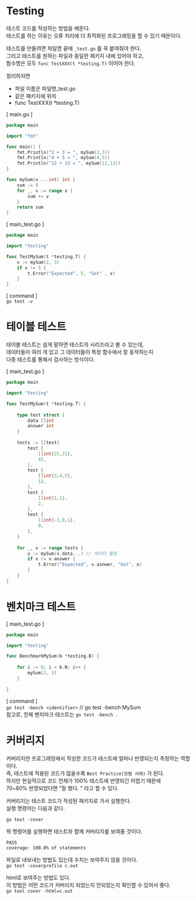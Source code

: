 # Testing

테스트 코드를 작성하는 방법을 배운다.  
테스트를 하는 이유는 오류 처리에 더 최적화된 프로그래밍을 할 수 있기 때문이다.  

테스트를 만들려면 파일명 끝에 `_test.go` 를 꼭 붙여줘야 한다.  
그리고 테스트를 원하는 파일과 동일한 패키지 내에 있어야 하고,  
함수명은 모두 `func TestXXX(t *testing.T)` 이어야 한다.  

정리하자면  
* 파일 이름은 파일명_test.go
* 같은 패키지에 위치  
* func TestXXX(t *testing.T)

[ main.go ]  
```go
package main 

import "fmt"

func main() {
	fmt.Println("2 + 3 = ", mySum(2,3))
	fmt.Println("4 + 5 = ", mySum(4,5))
	fmt.Println("12 + 13 = ", mySum(12,13))
}

func mySum(x ...int) int {
	sum := 0
	for _, v := range x {
		sum += v
    }
	return sum 
}
```

[ main_test.go ]  
```go
package main 

import "testing" 

func TestMySum(t *testing.T) {
	x := mySum(2, 3) 
	if x != 5 {
		t.Error("Expected", 5, "Got" , x) 
    }
}
```

[ command ]  
`go test -v`  

# 테이블 테스트  

테이블 테스트는 쉽게 말하면 테스트의 시리즈라고 볼 수 있는데,  
데이터들이 여러 개 있고 그 데이터들이 특정 함수에서 잘 동작하는지  
다중 테스트를 통해서 검사하는 방식이다.  

[ main_test.go ]  
```go
package main 

import "testing" 

func TestMySum(t *testing.T) {
	
	type test struct { 
		data []int 
		answer int 
    }
	
	tests := []test{
		test {
			[]int{21,21},
			42,
		},
		test {
			[]int{3,4,5},
			12,
		},
		test {
			[]int{1,1},
			2,
		},
		test {
			[]int{-1,0,1},
			0,
		},
    }
	
	for _, v := range tests {
		x := mySum(v.data...) // 데이터 펄링 
		if x != v.answer {
			t.Error("Expected", v.asnwer, "Got", x) 
        }
    }
}
```

# 벤치마크 테스트

[ main_test.go ]
```go
package main 

import "testing" 

func BenchmarkMySum(b *testing.B) {
	
	for i := 0; i < b.N; i++ {
		mySum(2, 3)
    }
	
}
```

[ command ]   
`go test -bench <identifier>` // go test -bench MySum    
참고로, 전체 벤치마크 테스트는 `go test -bench .`   

# 커버리지

커버리지란 프로그래밍에서 작성한 코드가 테스트에 얼마나 반영되는지 측정하는 역할이다.  
즉, 테스트에 적용된 코드가 많을수록 `Best Practice(모범 사례)` 가 된다.  
하지만 현실적으로 코드 전체가 100% 테스트에 반영되긴 어렵기 때문에  
70~80% 반영되었다면 "잘 했다. " 라고 할 수 있다.  

커버리지는 테스트 코드가 작성된 패키지로 가서 실행한다.  
실행 명령어는 다음과 같다.  

`go test -cover`  

뮈 명령어를 실행하면 테스트와 함께 커버리지를 보여줄 것이다.  
```text
PASS
coverage: 100.0% of statements 
```

파일로 내보내는 방법도 있는데 수치는 보여주지 않을 것이다.   
`go test -coverprofile c.out`  

html로 보여주는 방법도 있다.  
이 방법은 어떤 코드가 커버리지 되었는지 안되었는지 확인할 수 있어서 좋다.  
`go tool cover -html=c.out`  


